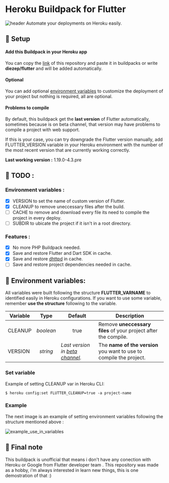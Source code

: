 # Heroku Buildpack for Flutter
![header](https://user-images.githubusercontent.com/38699812/89092029-fb5b8400-d373-11ea-8ac0-6a46c817ae3b.png)
Automate your deployments on Heroku easily.

## 🔨 Setup

#### Add this Buildpack in your Heroku app 

   You can copy the [link](https://github.com/diezep/heroku-buildpack-flutter) of this repository and paste it in buildpacks or write **diezep/flutter** and will be added automatically.

#### Optional

   You can add optional [environment variables](#--environment-variables) to customize the deployment of your project but nothing is required, all are optional.
   
#### Problems to compile
  By default, this buildpack get the **last version** of Flutter automatically, sometimes because is on beta channel, that version may have problems to compile a project with web support. 
  
  If this is your case, you can try downgrade the Flutter version manually, add FLUTTER_VERSION variable in your Heroku environment with the number of the most recent version that are currently working correctly.
  
**Last working version :** 1.19.0-4.3.pre
   
## 🚩 TODO :

### Environment variables :

* [x] VERSION to set the name of custom version of Flutter.
* [x] CLEANUP to remove uneccessary files after the build.
* [ ] CACHE to remove and download every file its need to compile the project in every deploy.
* [ ] SUBDIR to ubicate the project if it isn't in a root directory.

### Features :

* [x] No more PHP Buildpack needed.
* [x] Save and restore Flutter and Dart SDK in cache.
* [x] Save and restore [dhttpd](https://github.com/diezep/dhttpd) in cache.
* [ ] Save and restore project dependencies needed in cache.

## 🚧 Environment variables:

All variables were built following the structure **FLUTTER_VARNAME** to identified easily in Heroku configurations. If you want to use some variable, remember **use the structure** following to the variable.

| Variable |   Type  |   Default        |  Description
|----------|---------|------------------| -------------------|
| CLEANUP  | *boolean* |  <center>true</center> |Remove **uneccessary files** of your project after the compile. |
|  VERSION | <center>*string*</center> | *Last version in [beta channel](https://flutter.dev/docs/development/tools/sdk/releases?tab=linux).* | The **name of the version** you want to use to compile the project.| 

### Set variable
   Example of setting CLEANUP var in Heroku CLI:
   ```shellscript
   $ heroku config:set FLUTTER_CLEANUP=true -a project-name
   ```
### Example

The next image is an example of setting environment variables following the structure mentioned above :

![example_use_in_variables](https://user-images.githubusercontent.com/38699812/89090700-42447c00-d36a-11ea-8148-84af7cddfa21.PNG)

<!-- TODO: ## 📌 LICENCE -->
<!-- TODO: ## 📌 CONTRIBUTE -->

## 📝 Final note
   This buildpack is unofficial that means i don't have any conection with Heroku or Google from Flutter developer team <!--Although I would like belonging to any of the two :D -->. This repository was made as a hobby, i'm always interested in learn new things, this is one demostration of that :)